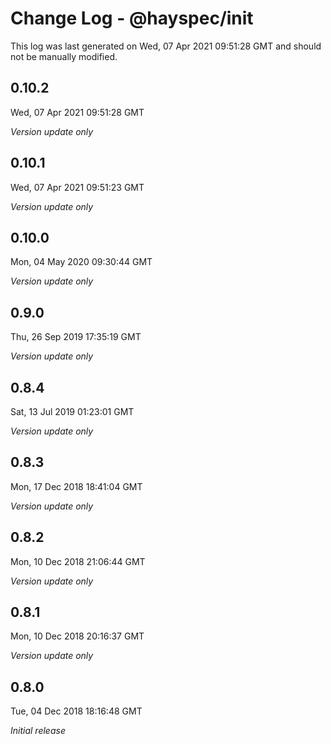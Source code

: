 # Change Log - @hayspec/init

This log was last generated on Wed, 07 Apr 2021 09:51:28 GMT and should not be manually modified.

## 0.10.2
Wed, 07 Apr 2021 09:51:28 GMT

*Version update only*

## 0.10.1
Wed, 07 Apr 2021 09:51:23 GMT

*Version update only*

## 0.10.0
Mon, 04 May 2020 09:30:44 GMT

*Version update only*

## 0.9.0
Thu, 26 Sep 2019 17:35:19 GMT

*Version update only*

## 0.8.4
Sat, 13 Jul 2019 01:23:01 GMT

*Version update only*

## 0.8.3
Mon, 17 Dec 2018 18:41:04 GMT

*Version update only*

## 0.8.2
Mon, 10 Dec 2018 21:06:44 GMT

*Version update only*

## 0.8.1
Mon, 10 Dec 2018 20:16:37 GMT

*Version update only*

## 0.8.0
Tue, 04 Dec 2018 18:16:48 GMT

*Initial release*

